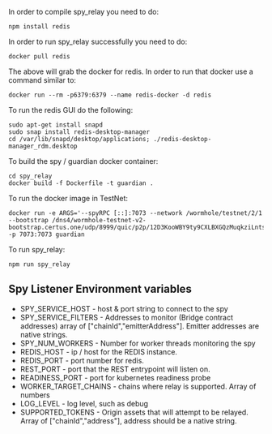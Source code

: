 In order to compile spy_relay you need to do:

```
npm install redis
```

In order to run spy_relay successfully you need to do:

```
docker pull redis
```

The above will grab the docker for redis.
In order to run that docker use a command similar to:

```
docker run --rm -p6379:6379 --name redis-docker -d redis
```

To run the redis GUI do the following:

```
sudo apt-get install snapd
sudo snap install redis-desktop-manager
cd /var/lib/snapd/desktop/applications; ./redis-desktop-manager_rdm.desktop
```

To build the spy / guardian docker container:

```
cd spy_relay
docker build -f Dockerfile -t guardian .
```

To run the docker image in TestNet:

```
docker run -e ARGS='--spyRPC [::]:7073 --network /wormhole/testnet/2/1 --bootstrap /dns4/wormhole-testnet-v2-bootstrap.certus.one/udp/8999/quic/p2p/12D3KooWBY9ty9CXLBXGQzMuqkziLntsVcyz4pk1zWaJRvJn6Mmt' -p 7073:7073 guardian
```

To run spy_relay:

```
npm run spy_relay
```

## Spy Listener Environment variables

- SPY_SERVICE_HOST - host & port string to connect to the spy
- SPY_SERVICE_FILTERS - Addresses to monitor (Bridge contract addresses) array of ["chainId","emitterAddress"]. Emitter addresses are native strings.
- SPY_NUM_WORKERS - Number for worker threads monitoring the spy
- REDIS_HOST - ip / host for the REDIS instance.
- REDIS_PORT - port number for redis.
- REST_PORT - port that the REST entrypoint will listen on.
- READINESS_PORT - port for kubernetes readiness probe
- WORKER_TARGET_CHAINS - chains where relay is supported. Array of numbers
- LOG_LEVEL - log level, such as debug
- SUPPORTED_TOKENS - Origin assets that will attempt to be relayed. Array of ["chainId","address"], address should be a native string.
